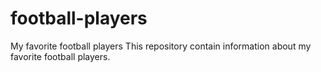 # football-players
My favorite football players
This repository contain information about my favorite football players. 
